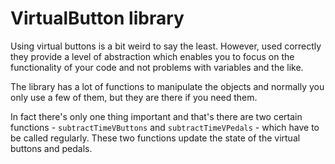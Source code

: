 # VirtualButton library

Using virtual buttons is a bit weird to say the least. However, used correctly they provide a level of abstraction which enables you to focus on the functionality of your code and not problems with variables and the like.

The library has a lot of functions to manipulate the objects and normally you only use a few of them, but they are there if you need them.

In fact there's only one thing important and that's there are two certain functions - `subtractTimeVButtons` and `subtractTimeVPedals` - which have to be called regularly. These two functions update the state of the virtual buttons and pedals.
